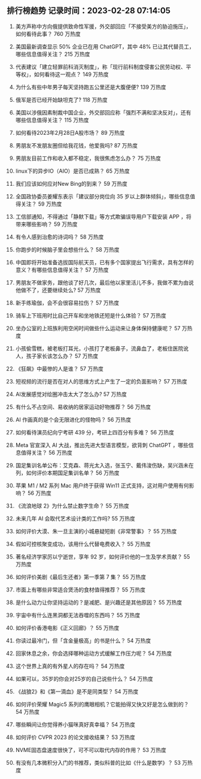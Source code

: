 
## 排行榜趋势 记录时间：2023-02-28 07:14:05
  
  1. 美方声称中方向俄提供致命性军援，外交部回应「不接受美方的胁迫施压」，如何看待此事？ 760 万热度
    
  2. 美国最新调查显示 50% 企业已在用 ChatGPT，其中 48% 已让其代替员工，哪些信息值得关注？ 215 万热度
    
  3. 代表建议「建立轻罪前科消灭制度」，称「现行前科制度侵害公民劳动权、平等权」，如何看待这一观点？ 149 万热度
    
  4. 为什么有些中年男子每天坚持跑五公里还是大腹便便? 139 万热度
    
  5. 俄军是否已经开始缺坦克了? 118 万热度
    
  6. 美国以涉俄因素制裁中国企业，外交部回应称「强烈不满和坚决反对」，还有哪些信息值得关注？ 115 万热度
    
  7. 如何看待2023年2月28日A股市场？ 89 万热度
    
  8. 男朋友不发朋友圈但给我花钱，他爱我吗? 87 万热度
    
  9. 男朋友目前工作和收入都不稳定，我很焦虑怎么办？ 75 万热度
    
  10. linux下的异步IO（AIO）是否已成熟？ 65 万热度
    
  11. 我们应该如何应对New Bing的到来？ 59 万热度
    
  12. 全国政协委员姜耀东表示「建议部分岗位向 35 岁以上群体倾斜」，哪些信息值得关注？ 59 万热度
    
  13. 工信部通知，不得通过「静默下载」等方式欺骗误导用户下载安装 APP ，将带来哪些影响？ 59 万热度
    
  14. 有令人感到治愈的诗词吗？ 58 万热度
    
  15. 你跑步的时候脑子里会想些什么？ 58 万热度
    
  16. 中国即将开始准备选拔国际航天员，已有多个国家提出飞行需求，具有怎样的意义？有哪些信息值得关注？ 57 万热度
    
  17. 男朋友不做家务，跟他谈了好几次，最后他以家里活儿不多，我做不累为由说他做不了，还要继续处么? 57 万热度
    
  18. 新手练瑜伽，会不会很容易拉伤？ 57 万热度
    
  19. 骑车上下班用时比自己开车和坐地铁还短是什么体验？ 57 万热度
    
  20. 坐办公室的上班族利用空闲时间做些什么运动来让身体保持健康呢？ 57 万热度
    
  21. 小孩偷雪糕，被老板打耳光，小孩打了老板鼻子，流鼻血了，老板住医院讹人，孩子家长该怎么办？ 57 万热度
    
  22. 《狂飙》中最惨的人是谁？ 57 万热度
    
  23. 短视频的流行是否在对人的思维方式上产生了一定的负面影响？ 57 万热度
    
  24. AI发展感觉对绘圈冲击太大了怎么办? 57 万热度
    
  25. 有什么不占空间、易收纳的居家运动好物推荐？ 56 万热度
    
  26. AI 作画真的是个会无限进化的怪物吗？ 56 万热度
    
  27. 如何看待演员纪向宁考研 439 分，考研上四百分有多难？ 56 万热度
    
  28. Meta 官宣深入 AI 大战，推出先进大型语言模型，欲背刺 ChatGPT ，哪些信息值得关注？ 56 万热度
    
  29. 国足集训名单公布：艾克森、蒋光太入选，张玉宁、戴伟浚伤缺，吴兴涵未在列，如何评价本期国足集训名单？ 56 万热度
    
  30. 苹果 M1 / M2 系列 Mac 用户终于获得 Win11 正式支持，这对用户使用有何影响？ 56 万热度
    
  31. 《流浪地球 2》为什么禁止数字生命？ 55 万热度
    
  32. 未来几年 AI 会取代艺术设计类的工作吗? 55 万热度
    
  33. 如何评价大漠、朱一旦主演的小城悬疑短剧《非常警事》？ 55 万热度
    
  34. 假如可控核聚变成功，该用什么代替电费收入？ 55 万热度
    
  35. 著名经济学家厉以宁逝世，享年 92 岁，如何评价他的一生及学术贡献？ 55 万热度
    
  36. 如何评价美剧《最后生还者》第一季第 7 集？ 55 万热度
    
  37. 市面上有哪些非常适合煲汤的食材值得推荐？ 55 万热度
    
  38. 是什么动力让你坚持运动的？是减肥、是兴趣还是其他原因？ 55 万热度
    
  39. 宇宙中有什么连黑洞都无法吞噬的东西吗？ 55 万热度
    
  40. 如何评价香港电影《正义回廊》？ 55 万热度
    
  41. 你读过最冷门，但「含金量极高」的书是什么？ 54 万热度
    
  42. 回家休息之余，你会选择哪种运动方式缓解工作压力呢？ 54 万热度
    
  43. 这个世界上真的有外星人的存在吗？ 54 万热度
    
  44. 如果可以，35岁的你会对25岁的自己说些什么？ 54 万热度
    
  45. 《战狼2》和《第一滴血》是不是同类型？ 54 万热度
    
  46. 如何评价荣耀 Magic5 系列的鹰眼相机？它能拍得又快又好是怎么做到的？ 54 万热度
    
  47. 哪些瞬间让你觉得养小猫咪真好真幸福？ 54 万热度
    
  48. 如何评价 CVPR 2023 的论文接收结果？ 53 万热度
    
  49. NVME固态盘速度很快了，可不可以取代内存的作用？ 53 万热度
    
  50. 有没有几本微积分入门的书推荐，类似科普的比如《什么是数学》？ 53 万热度
    